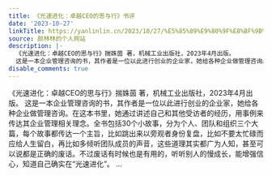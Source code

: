 ```yaml
---
title: 《光速进化：卓越CEO的思与行》书评
date: '2023-10-27'
linkTitle: https://yanlinlin.cn/2023/10/27/%E5%85%89%E9%80%9F%E8%BF%9B%E5%8C%96%E5%8D%93%E8%B6%8Aceo%E7%9A%84%E6%80%9D%E4%B8%8E%E8%A1%8C%E4%B9%A6%E8%AF%84/
source: 颜林林的个人网站
description: |-
  《光速进化：卓越CEO的思与行》揣姝茵 著，机械工业出版社，2023年4月出版。
  这是一本企业管理咨询的书，其作者是一位以此进行创业的企业家，她给各种企业做管理咨询。在这本书里，她通过讲述自己和其他受访者的经历，用事例来传达其企业管理相关理念。全书包括30个小故事，分为个人、团队和组织三个大篇，每个故事都传达一个主旨，比如跳出来以旁观者身份复盘，比如不要太忙碌而应给人生留白，再比如多倾听团队成员的声音，这些道理其实都广为人知，甚至可以说都是正确的废话。不过废话有时候也是有用的，听听别人的慢成长，能增强信心，知道自己确实在“光速进化”。 ...
disable_comments: true
---
```

《光速进化：卓越CEO的思与行》揣姝茵 著，机械工业出版社，2023年4月出版。
这是一本企业管理咨询的书，其作者是一位以此进行创业的企业家，她给各种企业做管理咨询。在这本书里，她通过讲述自己和其他受访者的经历，用事例来传达其企业管理相关理念。全书包括30个小故事，分为个人、团队和组织三个大篇，每个故事都传达一个主旨，比如跳出来以旁观者身份复盘，比如不要太忙碌而应给人生留白，再比如多倾听团队成员的声音，这些道理其实都广为人知，甚至可以说都是正确的废话。不过废话有时候也是有用的，听听别人的慢成长，能增强信心，知道自己确实在“光速进化”。 ...